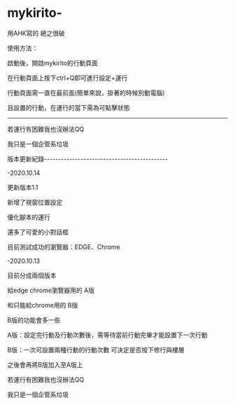 # mykirito-
用AHK寫的
總之很破

使用方法：

啟動後，開啟mykirito的行動頁面

在行動頁面上按下ctrl+Q即可進行設定+運行

行動頁面需一直在最前面(簡單來說，掛著的時候別動電腦)

且設置的行動，在運行的當下需為可點擊狀態

-------------------------------------------

若運行有困難我也沒辦法QQ

我只是一個企管系垃圾

版本更新紀錄--------------------------------------------

-2020.10.14

更新版本1.1

新增了視窗位置設定

優化腳本的運行

還多了可愛的小對話框

目前測試成功的瀏覽器：EDGE、Chrome


-2020.10.13

目前分成兩個版本

給edge chrome瀏覽器用的 A版

和只能給chrome用的 B版


B版的功能會多一些

A版：設定完行動及行動次數後，需等待當前行動完畢才能設置下一次行動

B版：一次可設置兩種行動的行動次數
    可決定是否按下修行與樓層
    

之後會再將B版加入至A版上

若運行有困難我也沒辦法QQ

我只是一個企管系垃圾
